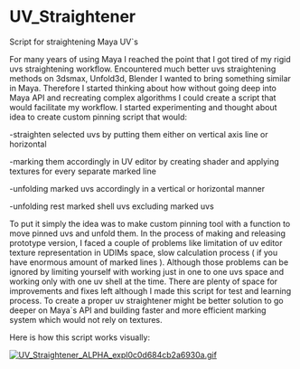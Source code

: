 # UV_Straightener
Script for straightening Maya UV`s



For many years of using Maya I reached the point that I got tired of my rigid uvs straightening workflow. Encountered much better uvs straightening methods on 3dsmax, Unfold3d, Blender I wanted to bring something similar in Maya.  Therefore I started thinking about how without going deep into Maya API and recreating complex algorithms I could create a script that would facilitate my workflow. I started experimenting and thought about idea to create custom pinning script that would:

-straighten selected uvs by putting them either on vertical axis line or horizontal

-marking them accordingly  in UV editor by creating shader and applying textures for every separate marked line

-unfolding marked uvs accordingly in a vertical or horizontal manner

-unfolding rest marked shell uvs excluding marked uvs

To put it simply the idea was to make custom pinning tool with a function to move pinned uvs and unfold them. 
In the process of making and releasing prototype version, I faced a couple of problems like limitation of uv editor texture representation in UDIMs space, slow calculation process ( if you have enormous amount of marked lines ). Although those problems can be ignored by limiting yourself with working just in one to one uvs space and working only with one uv shell at the time. There are plenty of space for improvements and fixes left although I made this script for test and learning process. To create a proper uv straightener might be better solution to go deeper on Maya`s API and building faster and more efficient marking system which would not rely on textures.


Here is how this script works visually:

<a href="https://gifyu.com/image/v4Fg"><img src="https://s5.gifyu.com/images/UV_Straightener_ALPHA_expl0c0d684cb2a6930a.md.gif" alt="UV_Straightener_ALPHA_expl0c0d684cb2a6930a.gif" border="0" /></a>
